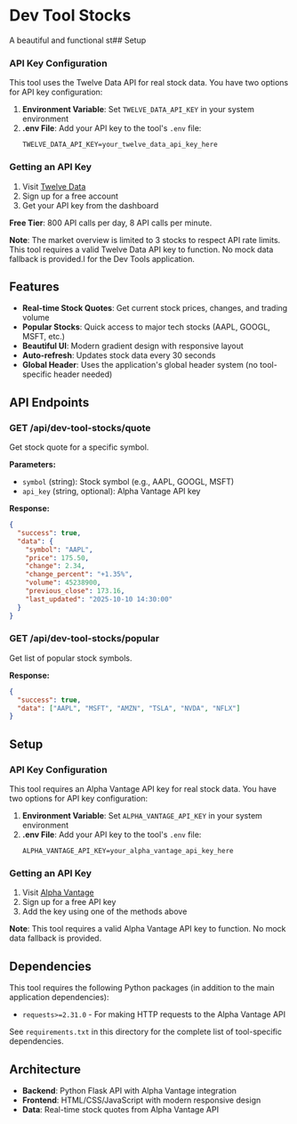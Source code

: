 # Dev Tool Stocks

A beautiful and functional st## Setup

### API Key Configuration

This tool uses the Twelve Data API for real stock data. You have two options for API key configuration:

1. **Environment Variable**: Set `TWELVE_DATA_API_KEY` in your system environment
2. **.env File**: Add your API key to the tool's `.env` file:
   ```
   TWELVE_DATA_API_KEY=your_twelve_data_api_key_here
   ```

### Getting an API Key

1. Visit [Twelve Data](https://twelvedata.com/pricing)
2. Sign up for a free account
3. Get your API key from the dashboard

**Free Tier**: 800 API calls per day, 8 API calls per minute.

**Note**: The market overview is limited to 3 stocks to respect API rate limits. This tool requires a valid Twelve Data API key to function. No mock data fallback is provided.l for the Dev Tools application.

## Features

- **Real-time Stock Quotes**: Get current stock prices, changes, and trading volume
- **Popular Stocks**: Quick access to major tech stocks (AAPL, GOOGL, MSFT, etc.)
- **Beautiful UI**: Modern gradient design with responsive layout
- **Auto-refresh**: Updates stock data every 30 seconds
- **Global Header**: Uses the application's global header system (no tool-specific header needed)

## API Endpoints

### GET /api/dev-tool-stocks/quote
Get stock quote for a specific symbol.

**Parameters:**
- `symbol` (string): Stock symbol (e.g., AAPL, GOOGL, MSFT)
- `api_key` (string, optional): Alpha Vantage API key

**Response:**
```json
{
  "success": true,
  "data": {
    "symbol": "AAPL",
    "price": 175.50,
    "change": 2.34,
    "change_percent": "+1.35%",
    "volume": 45238900,
    "previous_close": 173.16,
    "last_updated": "2025-10-10 14:30:00"
  }
}
```

### GET /api/dev-tool-stocks/popular
Get list of popular stock symbols.

**Response:**
```json
{
  "success": true,
  "data": ["AAPL", "MSFT", "AMZN", "TSLA", "NVDA", "NFLX"]
}
```

## Setup

### API Key Configuration

This tool requires an Alpha Vantage API key for real stock data. You have two options for API key configuration:

1. **Environment Variable**: Set `ALPHA_VANTAGE_API_KEY` in your system environment
2. **.env File**: Add your API key to the tool's `.env` file:
   ```
   ALPHA_VANTAGE_API_KEY=your_alpha_vantage_api_key_here
   ```

### Getting an API Key

1. Visit [Alpha Vantage](https://www.alphavantage.co/support/#api-key)
2. Sign up for a free API key
3. Add the key using one of the methods above

**Note**: This tool requires a valid Alpha Vantage API key to function. No mock data fallback is provided.

## Dependencies

This tool requires the following Python packages (in addition to the main application dependencies):

- `requests>=2.31.0` - For making HTTP requests to the Alpha Vantage API

See `requirements.txt` in this directory for the complete list of tool-specific dependencies.

## Architecture

- **Backend**: Python Flask API with Alpha Vantage integration
- **Frontend**: HTML/CSS/JavaScript with modern responsive design
- **Data**: Real-time stock quotes from Alpha Vantage API